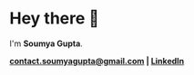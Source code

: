 # Hey there 👋

I'm **Soumya Gupta**. 

**[contact.soumyagupta@gmail.com](contact.soumyagupta@gmail.com) | [LinkedIn](https://www.linkedin.com/in/soumya-gupta/)**
